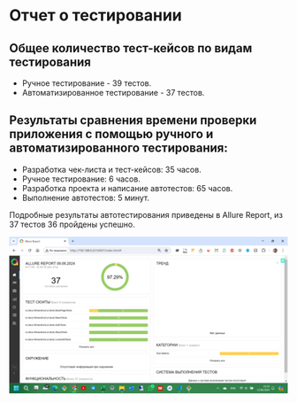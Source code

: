 # Отчет о тестировании

## Общее количество тест-кейсов по видам тестирования

- Ручное тестирование - 39 тестов.
- Автоматизированное тестирование - 37 тестов.

## Результаты сравнения времени проверки приложения с помощью ручного и автоматизированного тестирования:

- Разработка чек-листа и тест-кейсов: 35 часов.
- Ручное тестирование: 6 часов.
- Разработка проекта и написание автотестов: 65 часов.
- Выполнение автотестов: 5 минут.

Подробные результаты автотестирования приведены в Allure Report, из 37 тестов 36 пройдены успешно.

![Allure result](allure-results-2.png)
